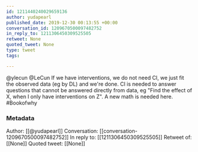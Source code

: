 ```yaml
---
id: 1211440240029659136
author: yudapearl
published_date: 2019-12-30 00:13:55 +00:00
conversation_id: 1209670500097482752
in_reply_to: 1211306450309525505
retweet: None
quoted_tweet: None
type: tweet
tags:

---
```


@ylecun @LeCun If we have interventions, we do not need CI, we just fit the observed data (eg by DL) and we're done. CI is needed to answer questions that cannot be answered directly from data, eg "Find the effect of X, when I only have interventions on Z". A new math is needed here. #Bookofwhy

### Metadata

Author: [[@yudapearl]]
Conversation: [[conversation-1209670500097482752]]
In reply to: [[1211306450309525505]]
Retweet of: [[None]]
Quoted tweet: [[None]]
